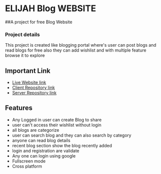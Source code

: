 
# ELIJAH Blog WEBSITE

##A project for free Blog Website



### Project details
 This project is created like blogging portal where's user can post blogs and read blogs for free also they can add wishlist and with multiple feature browse it to explore 
  




## Important Link

 - [Live Website link](https://elaijas-blog.web.app/)
 - [Client Repository link](https://github.com/Porgramming-Hero-web-course/b8a11-client-side-Solaiman366882)
 - [Server Repository link](https://github.com/Porgramming-Hero-web-course/b8a11-server-side-Solaiman366882)



## Features

- Any Logged in user can create Blog to share
- user can't access their wishlist without login
- all blogs are categorize
- user can search blog and they can also search by category
- anyone can read blog details
- recent blog section show the blog recently added 
- login and registration are validate
- Any one can login using google
- Fullscreen mode
- Cross platform

